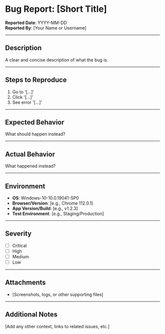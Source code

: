 # Bug Report: [Short Title]

**Reported Date**: YYYY-MM-DD  
**Reported By**: [Your Name or Username]

---

## **Description**
A clear and concise description of what the bug is.

---

## **Steps to Reproduce**
1. Go to '[...]'
2. Click '[...]'
3. See error '[...]'

---

## **Expected Behavior**
What should happen instead?

---

## **Actual Behavior**
What happened instead?

---

## **Environment**
- **OS**: Windows-10-10.0.19041-SP0
- **Browser/Version**: [e.g., Chrome 112.0.1]
- **App Version/Build**: [e.g., v1.2.3]
- **Test Environment**: [e.g., Staging/Production]

---

## **Severity**
- [ ] Critical
- [ ] High
- [ ] Medium
- [ ] Low

---

## **Attachments**
- [Screenshots, logs, or other supporting files]

---

## **Additional Notes**
[Add any other context, links to related issues, etc.]
